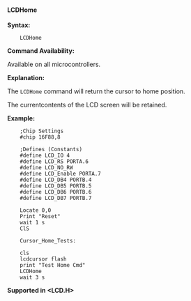 <div class="section">

<div class="titlepage">

<div>

<div>

#### <span id="lcdhome"></span>LCDHome

</div>

</div>

</div>

<span class="strong">**Syntax:**</span>

``` screen
    LCDHome
```

<span class="strong">**Command Availability:**</span>

Available on all microcontrollers.

<span class="strong">**Explanation:**</span>

The `LCDHome` command will return the cursor to home position.

The currentcontents of the LCD screen will be retained.

<span class="strong">**Example:**</span>

``` screen
    ;Chip Settings
    #chip 16F88,8

    ;Defines (Constants)
    #define LCD_IO 4
    #define LCD_RS PORTA.6
    #define LCD_NO_RW
    #define LCD_Enable PORTA.7
    #define LCD_DB4 PORTB.4
    #define LCD_DB5 PORTB.5
    #define LCD_DB6 PORTB.6
    #define LCD_DB7 PORTB.7

    Locate 0,0
    Print "Reset"
    wait 1 s
    ClS

    Cursor_Home_Tests:

    cls
    lcdcursor flash
    print "Test Home Cmd"
    LCDHome
    wait 3 s
```

<span class="strong">**Supported in &lt;LCD.H&gt;**</span>

</div>
